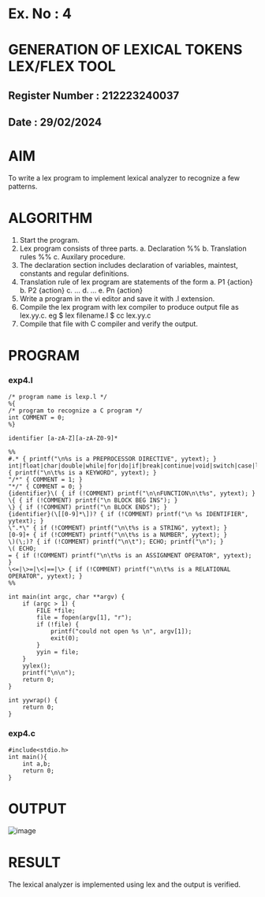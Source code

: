 # Ex. No : 4
# GENERATION OF LEXICAL TOKENS LEX/FLEX TOOL
## Register Number : 212223240037
## Date : 29/02/2024
# AIM
To write a lex program to implement lexical analyzer to recognize a few patterns.
# ALGORITHM
1. Start the program.
2. Lex program consists of three parts. a. Declaration %% b. Translation rules %% c. Auxilary procedure.
3. The declaration section includes declaration of variables, maintest, constants and regular definitions.
4. Translation rule of lex program are statements of the form a. P1 {action} b. P2 {action} c. … d. … e. Pn {action}
5. Write a program in the vi editor and save it with .l extension.
6. Compile the lex program with lex compiler to produce output file as lex.yy.c. eg $ lex filename.l $ cc lex.yy.c
7. Compile that file with C compiler and verify the output.

# PROGRAM
### exp4.l
```
/* program name is lexp.l */
%{
/* program to recognize a C program */
int COMMENT = 0;
%}

identifier [a-zA-Z][a-zA-Z0-9]*

%%
#.* { printf("\n%s is a PREPROCESSOR DIRECTIVE", yytext); }
int|float|char|double|while|for|do|if|break|continue|void|switch|case|long|struct|const|typedef|return|else|goto { printf("\n\t%s is a KEYWORD", yytext); }
"/*" { COMMENT = 1; }
"*/" { COMMENT = 0; }
{identifier}\( { if (!COMMENT) printf("\n\nFUNCTION\n\t%s", yytext); }
\{ { if (!COMMENT) printf("\n BLOCK BEG INS"); }
\} { if (!COMMENT) printf("\n BLOCK ENDS"); }
{identifier}(\[[0-9]*\])? { if (!COMMENT) printf("\n %s IDENTIFIER", yytext); }
\".*\" { if (!COMMENT) printf("\n\t%s is a STRING", yytext); }
[0-9]+ { if (!COMMENT) printf("\n\t%s is a NUMBER", yytext); }
\)(\;)? { if (!COMMENT) printf("\n\t"); ECHO; printf("\n"); }
\( ECHO;
= { if (!COMMENT) printf("\n\t%s is an ASSIGNMENT OPERATOR", yytext); }
\<=|\>=|\<|==|\> { if (!COMMENT) printf("\n\t%s is a RELATIONAL OPERATOR", yytext); }
%%

int main(int argc, char **argv) {
    if (argc > 1) {
        FILE *file;
        file = fopen(argv[1], "r");
        if (!file) {
            printf("could not open %s \n", argv[1]);
            exit(0);
        }
        yyin = file;
    }
    yylex();
    printf("\n\n");
    return 0;
}

int yywrap() {
    return 0;
}
```
### exp4.c
```
#include<stdio.h>
int main(){
	int a,b;
	return 0;
}
```
# OUTPUT
![image](https://github.com/GnanendranN/Ex-4---GENERATION-OF-LEXICAL-TOKENS-LEX-FLEX-TOOL/assets/138955207/8f1d9d17-36ce-46ba-b10a-9ad652f920d4)

# RESULT
The lexical analyzer is implemented using lex and the output is verified.

